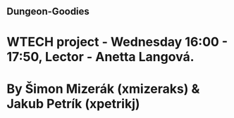 ## Dungeon-Goodies
# WTECH project - Wednesday 16:00 - 17:50, Lector - Anetta Langová.
# By Šimon Mizerák (xmizeraks) & Jakub Petrík (xpetrikj)
